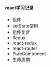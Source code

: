 #### react学习记录

- 组件
- setState使用
- 组件复合
- Redux
- react-redux
- react-router
- PureComponent
- 生命周期